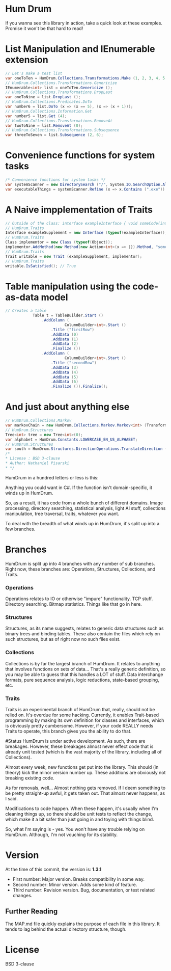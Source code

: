 # Hum Drum
If you wanna see this library in action, take a quick look at these examples. Promise it won't be that hard to read!

# List Manipulation and IEnumerable extension

````C#
// Let's make a test list
var oneToTen = HumDrum.Collections.Transformations.Make (1, 2, 3, 4, 5, 6, 7, 8, 9, 10);
// HumDrum.Collections.Transformations.Genericize
IEnumerable<int> list = oneToTen.Genericize ();
// HumDrum.Collections.Transformations.DropLast
var oneToNine = list.DropLast ();
// HumDrum.Collections.Predicates.DoTo
var number6 = list.DoTo (x => (x == 5), (x => (x + 1)));
// HumDrum.Collections.Information.Get
var number5 = list.Get (4);
// HumDrum.Collections.Transformations.RemoveAt
var twoToNine = list.RemoveAt (0);
// HumDrum.Collections.Transformations.Subsequence
var threeToSeven = list.Subsequence (2, 6);
````

# Convenience functions for system tasks
````C#
/* Convenience functions for system tasks */
var systemScanner = new DirectorySearch ("/", System.IO.SearchOption.AllDirectories);
var executableThings = systemScanner.Refine (x => x.Contains (".exe")).Refine (y => y.Contains ("thing")).Files;
````

# A Naive impplementation of Traits
````C#
// Outside of the class: interface exampleInterface { void someCode(int x); }
// HumDrum.Traits
Interface exampleSupplement = new Interface (typeof(exampleInterface));
// HumDrum.Traits
Class implementor = new Class (typeof(Object));
implementor.AddMethod(new Method(new Action<int>(x => {}).Method, "someCode"));
// HumDrum.Traits
Trait writable = new Trait (exampleSupplement, implementor);
// HumDrum.Traits
writable.IsSatisfied(); // True
````

# Table manipulation using the code-as-data model
````C#
// Creates a table
			Table t = TableBuilder.Start ()
				.AddColumn (
				          ColumnBuilder<int>.Start ()
					.Title ("firstRow")
					.AddData (0)
					.AddData (1)
					.AddData (2)
					.Finalize ())
				.AddColumn (
				          ColumnBuilder<int>.Start ()
					.Title ("secondRow")
					.AddData (3)
					.AddData (4)
					.AddData (5)
					.AddData (6)
					.Finalize ()).Finalize();
````

# And just about anything else 
````C#
// HumDrum.Collections.Markov
var markovChain = new HumDrum.Collections.Markov.Markov<int> (Transformations.Make (1, 2, 3, 1), 2);
// HumDrum.Structures
Tree<int> tree = new Tree<int>(0);
var alphabet = HumDrum.Constants.LOWERCASE_EN_US_ALPHABET;
// HumDrum.Structures
var south = HumDrum.Structures.DirectionOperations.TranslateDirection (Direction.DOWN);
/*
* License : BSD 3-clause
* Author: Nathaniel Pisarski
* */
````

HumDrum in a hundred letters or less is this:

Anything you could want in C#. If the function isn't domain-specific, it winds up in HumDrum.

So, as a result, it has code from a whole bunch of different domains. Image processing, directory searching, statistical analysis, light AI stuff, collections manipulation, tree traversal, traits, whatever you want.

To deal with the breadth of what winds up in HumDrum, it's split up into a few branches.

# Branches
HumDrum is split up into 4 branches with any number of sub branches. Right now, these branches are: Operations, Structures, Collections, and Traits.

### Operations
Operations relates to IO or otherwise "impure" functionality. TCP stuff. Directory searching. Bitmap statistics. Things like that go in here.

### Structures
Structures, as its name suggests, relates to generic data structures such as binary trees and binding tables. These also contain the files which rely on such structures, but as of right now no such files exist.

### Collections
Collections is by far the largest branch of HumDrum. It relates to anything that involves functions on sets of data... That's a really generic definition, so you may be able to guess that this handles a LOT of stuff. Data interchange formats, pure sequence analysis, logic reductions, state-based grouping, etc.

### Traits
Traits is an experimental branch of HumDrum that, really, should not be relied on. It's overdue for some hacking. Currently, it enables Trait-based programming by making its own definition for classes and interfaces, which is obviously pretty cumbersome. However, if your code REALLY needs Traits to operate, this branch gives you the ability to do that.

#Status
HumDrum is under active development. As such, there are breakages. However, these breakages almost never effect code that is already unit tested (which is the vast majority of the library, including all of Collections).

Almost every week, new functions get put into the library. This should (in theory) kick the minor version number up. These additions are obviously not breaking existing code.

As for removals, well... Almost nothing gets removed. If I deem something to be pretty straight-up awful, it gets taken out. That almost never happens, as I said. 

Modifications to code happen. When these happen, it's usually when I'm cleaning things up, so there should be unit tests to reflect the change, which make it a bit safer than just going in and toying with things blind.

So, what I'm saying is - yes. You won't have any trouble relying on HumDrum. Although, I'm not vouching for its stability.

# Version
At the time of this commit, the version is:
**1.3.1**
* First number: Major version. Breaks compatibility in some way.
* Second number: Minor version. Adds some kind of feature.
* Third number: Revision version. Bug, documentation, or test related changes.

## Further Reading
The MAP.md file quickly explains the purpose of each file in this library. It tends to lag behind the actual directory structure, though.

# License
BSD 3-clause
